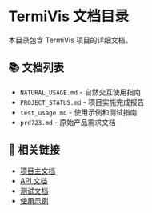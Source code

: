 # TermiVis 文档目录

本目录包含 TermiVis 项目的详细文档。

## 📚 文档列表

- `NATURAL_USAGE.md` - 自然交互使用指南
- `PROJECT_STATUS.md` - 项目实施完成报告  
- `test_usage.md` - 使用示例和测试指南
- `prd723.md` - 原始产品需求文档

## 🔗 相关链接

- [项目主文档](../README.md)
- [API 文档](../src/image_mcp/)
- [测试文档](../tests/)
- [使用示例](../examples/)